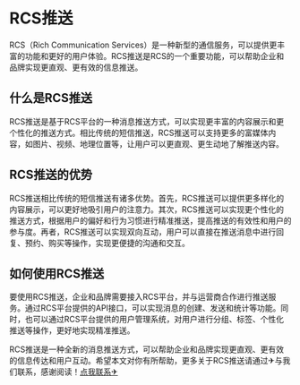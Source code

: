 # RCS推送

RCS（Rich Communication Services）是一种新型的通信服务，可以提供更丰富的功能和更好的用户体验。RCS推送是RCS的一个重要功能，可以帮助企业和品牌实现更直观、更有效的信息推送。

## 什么是RCS推送

RCS推送是基于RCS平台的一种消息推送方式，可以实现更丰富的内容展示和更个性化的推送方式。相比传统的短信推送，RCS推送可以支持更多的富媒体内容，如图片、视频、地理位置等，让用户可以更直观、更生动地了解推送内容。

## RCS推送的优势

RCS推送相比传统的短信推送有诸多优势。首先，RCS推送可以提供更多样化的内容展示，可以更好地吸引用户的注意力。其次，RCS推送可以实现更个性化的推送方式，根据用户的偏好和行为习惯进行精准推送，提高推送的有效性和用户的参与度。再者，RCS推送可以实现双向互动，用户可以直接在推送消息中进行回复、预约、购买等操作，实现更便捷的沟通和交互。

## 如何使用RCS推送

要使用RCS推送，企业和品牌需要接入RCS平台，并与运营商合作进行推送服务。通过RCS平台提供的API接口，可以实现消息的创建、发送和统计等功能。同时，也可以通过RCS平台提供的用户管理系统，对用户进行分组、标签、个性化推送等操作，更好地实现精准推送。

RCS推送是一种全新的消息推送方式，可以帮助企业和品牌实现更直观、更有效的信息传达和用户互动。希望本文对你有所帮助，更多关于RCS推送请通过✈与我们联系，感谢阅读！[点我联系✈](https://help.k02.cc)